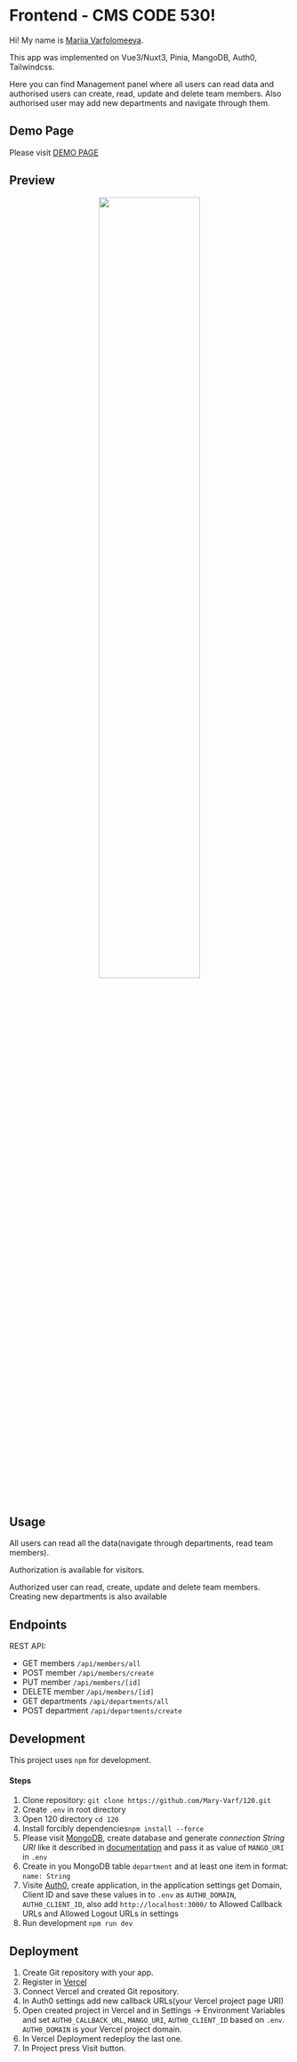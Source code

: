 # Frontend - CMS CODE 530!

Hi! My name is [Mariia Varfolomeeva](https://drive.google.com/file/d/1taoc2hsRtHzncyy9ao37gZQ_K-QCPl3B/view?usp=sharing).
<p>This app was implemented on Vue3/Nuxt3, Pinia, MangoDB, Auth0, Tailwindcss.</p>
<p>Here you can find Management panel where all users can read data and authorised users can create, read, update and delete team members. Also authorised user may add new departments and navigate through them.</p>

## Demo Page

Please visit [DEMO PAGE](https://120-hhg8.vercel.app/)

## Preview

<p align='center'>
  <img src='https://media.giphy.com/media/v1.Y2lkPTc5MGI3NjExZWh3anliMGg4OTZpemxmcmowMTFnZng3aHJkaWl0dTB6NDN4ampsOCZlcD12MV9pbnRlcm5hbF9naWZfYnlfaWQmY3Q9Zw/r92Bg8t02Bx3IO5Joz/giphy.gif' width='60%'>
</p>

## Usage

<p>All users can read all the data(navigate through departments, read team members).</p>
<p>Authorization is available for visitors.</p>
<p>Authorized user can read, create, update and delete team members. Creating new departments is also available</p>

## Endpoints
REST API:

- GET members `/api/members/all`
- POST member `/api/members/create`
- PUT member `/api/members/[id]`
- DELETE member `/api/members/[id]`
- GET departments `/api/departments/all`
- POST department `/api/departments/create`


##  Development
This project uses  `npm`  for development.
#### Steps
1) Clone repository:
   `git clone https://github.com/Mary-Varf/120.git`
2) Create `.env` in root directory
3) Open 120 directory `cd 120`
4) Install forcibly dependencies`npm install --force`
5) Please visit [MongoDB](https://cloud.mongodb.com/), create database and generate *connection String URI* like it described in [documentation](https://www.mongodb.com/docs/manual/reference/connection-string/) and pass it as value of `MANGO_URI` in `.env`
6) Create in you MongoDB table `department` and at least one item in format: `name: String`
7) Visite [Auth0](https://manage.auth0.com/), create application, in the application settings get Domain, Client ID and save these values in to `.env` as `AUTH0_DOMAIN`, `AUTH0_CLIENT_ID`, also add `http://localhost:3000/` to Allowed Callback URLs and Allowed Logout URLs in settings
8) Run development `npm run dev`

## Deployment
1) Create Git repository with your app.
2) Register in [Vercel](https://vercel.com/)
3) Connect Vercel and created Git repository.
4) In Auth0 settings add new callback URLs(your Vercel project page URI)
5) Open created project in Vercel and in Settings -> Environment Variables and set `AUTH0_CALLBACK_URL`, `MANGO_URI`, `AUTH0_CLIENT_ID` based on `.env`. `AUTH0_DOMAIN` is your Vercel project domain.
6) In Vercel Deployment redeploy the last one.
7) In Project press Visit button.